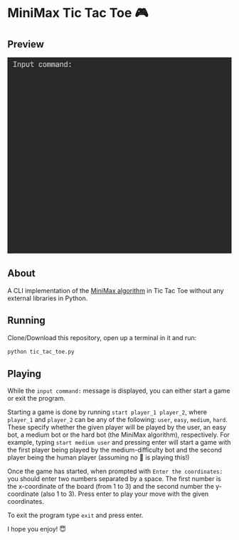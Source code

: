 # MiniMax Tic Tac Toe :video_game:
## Preview
![Game Preview](img/game_preview.gif)
## About
A CLI implementation of the [MiniMax algorithm](https://en.wikipedia.org/wiki/Minimax) in Tic Tac Toe without any external libraries in Python.

## Running
Clone/Download this repository, open up a terminal in it and run:
```sh
python tic_tac_toe.py
```

## Playing
While the `input command:` message is displayed, you can either start a game or exit the program.

Starting a game is done by running `start player_1 player_2`, where `player_1` and `player_2` can be any of the following: `user`, `easy`, `medium`, `hard`. These specify whether the given player will be played by the user, an easy bot, a medium bot or the hard bot (the MiniMax algorithm), respectively. For example, typing `start medium user` and pressing enter will start a game with the first player being played by the medium-difficulty bot and the second player being the human player (assuming no :robot: is playing this!)

Once the game has started, when prompted with `Enter the coordinates:` you should enter two numbers separated by a space. The first number is the x-coordinate of the board (from 1 to 3) and the second number the y-coordinate (also 1 to 3). Press enter to play your move with the given coordinates.

To exit the program type `exit` and press enter.

I hope you enjoy! :innocent: